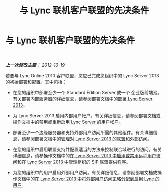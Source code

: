 ﻿---
title: 与 Lync 联机客户联盟的先决条件
TOCTitle: 与 Lync 联机客户联盟的先决条件
ms:assetid: f57d8f8a-2b1e-4186-a74f-1d7c6872bfdc
ms:mtpsurl: https://technet.microsoft.com/zh-cn/library/Hh202196(v=OCS.15)
ms:contentKeyID: 49314755
ms.date: 05/19/2016
mtps_version: v=OCS.15
ms.translationtype: HT
---

# 与 Lync 联机客户联盟的先决条件

 

_**上一次修改主题：** 2012-10-19_

若要与 Lync Online 2010 客户联盟，您应已完成您组织中的 Lync Server 2013 的初始部署和配置。其中包括：

  - 在您的组织中部署至少一个 Standard Edition Server 或一个 企业版前端池。有关部署内部服务器的详细信息，请参阅部署文档中的[部署 Lync Server 2013](lync-server-2013-deploying-lync-server.md)。

  - 为 Lync Server 2013 启用内部用户帐户。有关详细信息，请参阅部署文档或操作文档中的[禁用或重新启用 Lync Server 的用户帐户](lync-server-2013-disable-or-re-enable-user-account-for-lync-server.md)。

  - 部署至少一个边缘服务器和支持外部用户访问所需的其他组件。有关详细信息，请参阅部署文档中的[管理对 Lync Server 2013 的联盟和外部访问](lync-server-2013-managing-federation-and-external-access-to-lync-server-2013.md)。

  - 在您的组织中启用联盟支持并配置适当的方法来控制联合域进行的访问。有关详细信息，请参操作文档中的[在 Lync Server 2013 中启用或禁用远程用户访问](lync-server-2013-enable-or-disable-remote-user-access.md)和[在 Lync Server 2013 中管理组织的 SIP 联盟提供程序](lync-server-2013-manage-sip-federated-providers-for-your-organization.md)。

  - 为您的组织中的用户启用外部用户访问。有关详细信息，请参阅部署文档或操作文档中的[在 Lync Server 2013 中将外部用户访问策略分配到启用 Lync 的用户](lync-server-2013-assign-an-external-user-access-policy-to-a-lync-enabled-user.md)。

